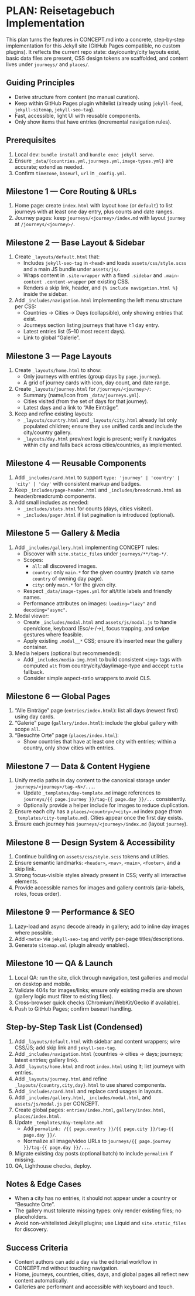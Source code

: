 # PLAN: Reisetagebuch Implementation

This plan turns the features in CONCEPT.md into a concrete, step‑by‑step implementation for this Jekyll site (GitHub Pages compatible, no custom plugins). It reflects the current repo state: day/country/city layouts exist, basic data files are present, CSS design tokens are scaffolded, and content lives under `journeys/` and `places/`.

## Guiding Principles
- Derive structure from content (no manual curation).
- Keep within GitHub Pages plugin whitelist (already using `jekyll-feed`, `jekyll-sitemap`, `jekyll-seo-tag`).
- Fast, accessible, light UI with reusable components.
- Only show items that have entries (incremental navigation rules).

## Prerequisites
1) Local dev: `bundle install` and `bundle exec jekyll serve`.
2) Ensure `_data/{countries.yml,journeys.yml,image-types.yml}` are accurate; extend as needed.
3) Confirm `timezone`, `baseurl`, `url` in `_config.yml`.

## Milestone 1 — Core Routing & URLs
1) Home page: create `index.html` with layout `home` (or `default`) to list journeys with at least one day entry, plus counts and date ranges.
2) Journey pages: keep `journeys/<journey>/index.md` with layout `journey` at `/journeys/<journey>/`.

## Milestone 2 — Base Layout & Sidebar
1) Create `_layouts/default.html` that:
   - Includes `jekyll-seo-tag` in `<head>` and loads `assets/css/style.scss` and a main JS bundle under `assets/js/`.
   - Wraps content in `.site-wrapper` with a fixed `.sidebar` and `.main-content .content-wrapper` per existing CSS.
   - Renders a skip link, header, and `{% include navigation.html %}` inside the sidebar.
2) Add `_includes/navigation.html` implementing the left menu structure per CSS:
   - Countries → Cities → Days (collapsible), only showing entries that exist.
   - Journeys section listing journeys that have ≥1 day entry.
   - Latest entries list (5–10 most recent days).
   - Link to global “Galerie”.

## Milestone 3 — Page Layouts
1) Create `_layouts/home.html` to show:
   - Only journeys with entries (group days by `page.journey`).
   - A grid of journey cards with icon, day count, and date range.
2) Create `_layouts/journey.html` for `/journeys/<journey>/`:
   - Summary (name/icon from `_data/journeys.yml`).
   - Cities visited (from the set of days for that journey).
   - Latest days and a link to “Alle Einträge”.
3) Keep and refine existing layouts:
   - `_layouts/country.html` and `_layouts/city.html` already list only populated children; ensure they use unified cards and include the city/country gallery.
   - `_layouts/day.html` prev/next logic is present; verify it navigates within city and falls back across cities/countries, as implemented.

## Milestone 4 — Reusable Components
1) Add `_includes/card.html` to support `type: 'journey' | 'country' | 'city' | 'day'` with consistent markup and badges.
2) Keep `_includes/page-header.html` and `_includes/breadcrumb.html` as header/breadcrumb components.
3) Add small includes as needed:
   - `_includes/stats.html` for counts (days, cities visited).
   - `_includes/pager.html` if list pagination is introduced (optional).

## Milestone 5 — Gallery & Media
1) Add `_includes/gallery.html` implementing CONCEPT rules:
   - Discover with `site.static_files` under `journeys/**/tag-*/`.
   - Scopes:
     - `all`: all discovered images.
     - `country`: only `main.*` for the given country (match via same `country` of owning day page).
     - `city`: only `main.*` for the given city.
   - Respect `_data/image-types.yml` for alt/title labels and friendly names.
   - Performance attributes on images: `loading="lazy"` and `decoding="async"`.
2) Modal viewer:
   - Create `_includes/modal.html` and `assets/js/modal.js` to handle open/close, keyboard (Esc/←/→), focus trapping, and swipe gestures where feasible.
   - Apply existing `.modal__*` CSS; ensure it’s inserted near the gallery container.
3) Media helpers (optional but recommended):
   - Add `_includes/media-img.html` to build consistent `<img>` tags with computed `alt` from country/city/day/image-type and accept `title` fallback.
   - Consider simple aspect-ratio wrappers to avoid CLS.

## Milestone 6 — Global Pages
1) “Alle Einträge” page (`entries/index.html`): list all days (newest first) using day cards.
2) “Galerie” page (`gallery/index.html`): include the global gallery with scope `all`.
3) “Besuchte Orte” page (`places/index.html`):
   - Show countries that have at least one city with entries; within a country, only show cities with entries.

## Milestone 7 — Data & Content Hygiene
1) Unify media paths in day content to the canonical storage under `journeys/<journey>/tag-<N>/...`.
   - Update `_templates/day-template.md` image references to `journeys/{{ page.journey }}/tag-{{ page.day }}/...` consistently.
   - Optionally provide a helper include for images to reduce duplication.
2) Ensure each city has a `places/<country>/<city>.md` index page (from `_templates/city-template.md`). Cities appear once the first day exists.
3) Ensure each journey has `journeys/<journey>/index.md` (layout `journey`).

## Milestone 8 — Design System & Accessibility
1) Continue building on `assets/css/style.scss` tokens and utilities.
2) Ensure semantic landmarks: `<header>`, `<nav>`, `<main>`, `<footer>`, and a skip link.
3) Strong focus-visible styles already present in CSS; verify all interactive elements.
4) Provide accessible names for images and gallery controls (aria-labels, roles, focus order).

## Milestone 9 — Performance & SEO
1) Lazy-load and async decode already in gallery; add to inline day images where possible.
2) Add `<meta>` via `jekyll-seo-tag` and verify per-page titles/descriptions.
3) Generate `sitemap.xml` (plugin already enabled).

## Milestone 10 — QA & Launch
1) Local QA: run the site, click through navigation, test galleries and modal on desktop and mobile.
2) Validate 404s for images/links; ensure only existing media are shown (gallery logic must filter to existing files).
3) Cross-browser quick checks (Chromium/WebKit/Gecko if available).
4) Push to GitHub Pages; confirm baseurl handling.

## Step-by-Step Task List (Condensed)
1) Add `_layouts/default.html` with sidebar and content wrappers; wire CSS/JS; add skip link and `jekyll-seo-tag`.
2) Add `_includes/navigation.html` (countries → cities → days; journeys; latest entries; gallery link).
3) Add `_layouts/home.html` and root `index.html` using it; list journeys with entries.
4) Add `_layouts/journey.html` and refine `_layouts/{country,city,day}.html` to use shared components.
5) Add `_includes/card.html` and replace card usages in layouts.
6) Add `_includes/gallery.html`, `_includes/modal.html`, and `assets/js/modal.js` per CONCEPT.
7) Create global pages: `entries/index.html`, `gallery/index.html`, `places/index.html`.
8) Update `_templates/day-template.md`:
   - Add `permalink: /{{ page.country }}/{{ page.city }}/tag-{{ page.day }}/`.
   - Normalize all image/video URLs to `journeys/{{ page.journey }}/tag-{{ page.day }}/...`.
9) Migrate existing day posts (optional batch) to include `permalink` if missing.
10) QA, Lighthouse checks, deploy.

## Notes & Edge Cases
- When a city has no entries, it should not appear under a country or “Besuchte Orte”.
- The gallery must tolerate missing types: only render existing files; no placeholders.
- Avoid non-whitelisted Jekyll plugins; use Liquid and `site.static_files` for discovery.

## Success Criteria
- Content authors can add a day via the editorial workflow in CONCEPT.md without touching navigation.
- Home, journeys, countries, cities, days, and global pages all reflect new content automatically.
- Galleries are performant and accessible with keyboard and touch.

